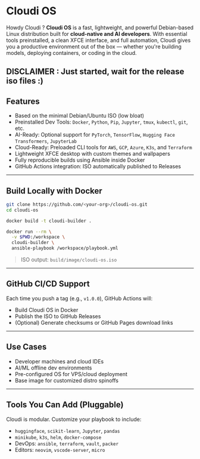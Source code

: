 # Cloudi OS

Howdy  Cloudi ? **Cloudi OS** is a fast, lightweight, and powerful Debian-based Linux distribution built for **cloud-native and AI developers**. With essential tools preinstalled, a clean XFCE interface, and full automation, Cloudi gives you a productive environment out of the box — whether you're building models, deploying containers, or coding in the cloud.

**DISCLAIMER : Just started, wait for the release iso files :)** 
---

## Features

- Based on the minimal Debian/Ubuntu ISO (low bloat)
- Preinstalled Dev Tools: `Docker`, `Python`, `Pip`, `Jupyter`, `tmux`, `kubectl`, `git`, etc.
- AI-Ready: Optional support for `PyTorch`, `TensorFlow`, `Hugging Face Transformers`, `JupyterLab`
- Cloud-Ready: Preloaded CLI tools for `AWS`, `GCP`, `Azure`, `K3s`, and `Terraform`
- Lightweight XFCE desktop with custom themes and wallpapers
- Fully reproducible builds using Ansible inside Docker
- GitHub Actions integration: ISO automatically published to Releases

---

## Build Locally with Docker

```bash
git clone https://github.com/<your-org>/cloudi-os.git
cd cloudi-os

docker build -t cloudi-builder .

docker run --rm \
  -v $PWD:/workspace \
  cloudi-builder \
  ansible-playbook /workspace/playbook.yml
```

> ISO output: `build/image/cloudi-os.iso`

---

## GitHub CI/CD Support

Each time you push a tag (e.g., `v1.0.0`), GitHub Actions will:

- Build Cloudi OS in Docker
- Publish the ISO to GitHub Releases
- (Optional) Generate checksums or GitHub Pages download links

---

## Use Cases

- Developer machines and cloud IDEs
- AI/ML offline dev environments
- Pre-configured OS for VPS/cloud deployment
- Base image for customized distro spinoffs

---

## Tools You Can Add (Pluggable)

Cloudi is modular. Customize your playbook to include:

- `huggingface`, `scikit-learn`, `Jupyter`, `pandas`
- `minikube`, `k3s`, `helm`, `docker-compose`
- DevOps: `ansible`, `terraform`, `vault`, `packer`
- Editors: `neovim`, `vscode-server`, `micro`
